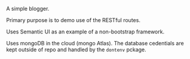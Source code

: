 A simple blogger. 

Primary purpose is to demo use of the RESTful routes.

Uses Semantic UI as an example of a non-bootstrap framework.

Uses mongoDB in the cloud (mongo Atlas). The database cedentials are kept outside of repo and handled by the `dontenv` pckage.
